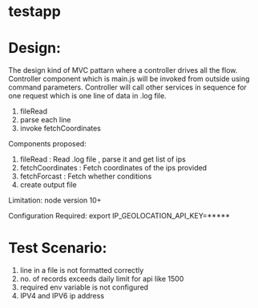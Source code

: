 # testapp

# Design:
The design kind of MVC pattarn where a controller drives all the flow.
Controller component which is main.js will be invoked from outside using command parameters. Controller will call other services in sequence for one request which is one line of data in .log file.
1. fileRead 
2. parse each line
3. invoke fetchCoordinates


Components proposed:
1. fileRead : Read .log file , parse it and get list of ips
2. fetchCoordinates : Fetch coordinates of the ips provided
3. fetchForcast : Fetch whether conditions
4. create output file

Limitation:
node version 10+

Configuration Required:
export IP_GEOLOCATION_API_KEY=*****

# Test Scenario:
1. line in a file is not formatted correctly
2. no. of records exceeds daily limit for api like 1500
3. required env variable is not configured
4. IPV4 and IPV6 ip address